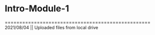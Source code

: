 # Intro-Module-1
==================================================
2021/08/04 || Uploaded files from local drive
